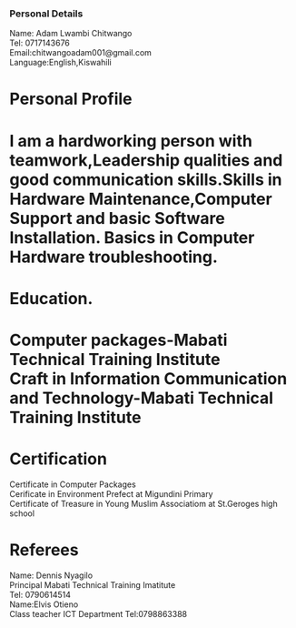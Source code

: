 <!DOCTYPE html>
<html>
<body>
  <h3> Personal Details</h3>
  <p3>Name: Adam Lwambi Chitwango<br></p3>
  <p3>Tel: 0717143676<br></p3>
  <p3>Email:chitwangoadam001@gmail.com<br></p3>
  <p1>Language:English,Kiswahili<br></p1>
  <h1>Personal Profile<br><h1>
  <p4>I am a hardworking person with teamwork,Leadership qualities and good communication skills.Skills in Hardware Maintenance,Computer Support and basic Software Installation. Basics in Computer Hardware troubleshooting. <br></p4>
  <h1>Education.<br><h1>
   <p1>Computer packages-Mabati Technical Training Institute<br></p1>
    <p1>Craft in Information Communication and Technology-Mabati Technical Training Institute<br></p1>
  <h1>Certification</h1>
    <p1> Certificate in Computer Packages<br></p1>
    <p1>Cerificate in Environment Prefect at Migundini Primary<br></p1>
    <p1>Certificate of Treasure in Young Muslim Associatiom at St.Geroges high school<br></p1>
    <h1> Referees</h1>
    <p1>Name: Dennis Nyagilo<br></p1>
    <p1>Principal Mabati Technical Training Imatitute<br></p1>
   <p1>Tel: 0790614514<br></p1>
   <p1>Name:Elvis Otieno<br></p1>
   <p1>Class teacher ICT Department</p1>
   <p1>Tel:0798863388</p1>     
  </body>
  </html>
